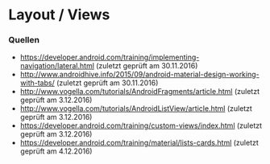 # Layout / Views


### Quellen

* https://developer.android.com/training/implementing-navigation/lateral.html (zuletzt geprüft am 30.11.2016)
* http://www.androidhive.info/2015/09/android-material-design-working-with-tabs/ (zuletzt geprüft am 30.11.2016)
* http://www.vogella.com/tutorials/AndroidFragments/article.html (zuletzt geprüft am 3.12.2016)
* http://www.vogella.com/tutorials/AndroidListView/article.html (zuletzt geprüft am 3.12.2016)
* https://developer.android.com/training/custom-views/index.html (zuletzt geprüft am 3.12.2016)
* https://developer.android.com/training/material/lists-cards.html (zuletzt geprüft am 4.12.2016)
